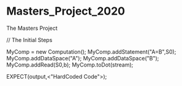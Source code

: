 # Masters_Project_2020
The Masters Project

// The Initial Steps

MyComp = new Computation();
MyComp.addStatement("A=B",S0);
MyComp.addDataSpace("A");
MyComp.addDataSpace("B");
MyComp.addRead(S0,b);
MyComp.toDot(stream);

EXPECT(output,<"HardCoded Code">);
